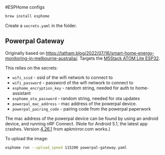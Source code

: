 #ESPHome configs

```bash
brew install esphome
```

Create a `secrets.yaml` in the folder.

## Powerpal Gateway

Originally based on https://tatham.blog/2022/07/16/smart-home-energy-monitoring-in-melbourne-australia/.
Targets the [M5Stack ATOM Lite ESP32](https://shop.m5stack.com/products/atom-lite-esp32-development-kit).

This relies on the secrets:

* `wifi_ssid` - ssid of the wifi network to connect to
* `wifi_password` - password of the wifi network to connect to
* `esphome_encryption_key` - random string, needed for auth to home-assistant
* `esphome_ota_password` - random string, needed for ota updates
* `powerpal_mac_address` - mac address of the powerpal device.
* `powerpal_pairing_code` - pairing code from the powerpal paperwork 


The mac address of the powerpal device can be found by using an android device, and running nRF Connect.
(Note for Android 5.1, the latest app crashes. Version [4.26.1](https://www.apkmirror.com/?post_type=app_release&searchtype=apk&bundles%5B%5D=apkm_bundles&bundles%5B%5D=apk_files&s=nrf) from apkmirror.com works.)

To upload the image:

```bash
esphome run --upload_speed 115200 powerpal-gateway.yaml
```
